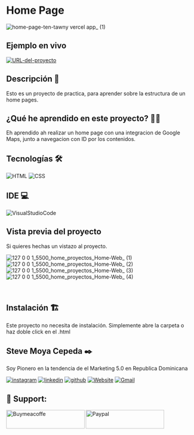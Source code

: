 # Home Page

![home-page-ten-tawny vercel app_ (1)](https://github.com/SteveMoya/HomePage/assets/114698709/ad4d0980-5716-4484-890c-f81d566a5b89)


## Ejemplo en vivo

[![URL-del-proyecto](https://img.shields.io/badge/Vercel-000000?style=for-the-badge&logo=vercel&logoColor=white)](https://home-page-ten-tawny.vercel.app/)

## Descripción 📑

Esto es un proyecto de practica, para aprender sobre la estructura de un home pages.

## ¿Qué he aprendido en este proyecto? 🙇🏻 

Eh aprendido ah realizar un home page con una integracion de Google Maps, junto a navegacion con ID por los contenidos.

## Tecnologías 🛠
<!-- Iconos sacados de: https://github.com/hendrasob/badges/blob/master/README.md y https://github.com/alexandresanlim/Badges4-README.md-Profile -->
![HTML](https://img.shields.io/badge/HTML5-E34F26?style=for-the-badge&logo=html5&logoColor=white)
![CSS](https://img.shields.io/badge/CSS3-1572B6?style=for-the-badge&logo=css3&logoColor=white)

## IDE 💻

![VisualStudioCode](https://img.shields.io/badge/VSCode-0078D4?style=for-the-badge&logo=visual%20studio%20code&logoColor=white)

## Vista previa del proyecto
Si quieres hechas un vistazo al proyecto.

![127 0 0 1_5500_home_proyectos_Home-Web_ (1)](https://github.com/SteveMoya/HomePage/assets/114698709/745b61fd-6402-422d-86ee-c74c1a0ccc86)
![127 0 0 1_5500_home_proyectos_Home-Web_ (2)](https://github.com/SteveMoya/HomePage/assets/114698709/ba3e5e3f-7cdb-4da3-89a1-4f284cc706b7)
![127 0 0 1_5500_home_proyectos_Home-Web_ (3)](https://github.com/SteveMoya/HomePage/assets/114698709/7e53dee9-87b1-47c2-903e-df7e89c17b79)
![127 0 0 1_5500_home_proyectos_Home-Web_ (4)](https://github.com/SteveMoya/HomePage/assets/114698709/39b9ec2d-1f83-4ab8-9a92-3263a4230a28)



<br>


## Instalación 🏗️
Este proyecto no necesita de instalación. Simplemente abre la carpeta o haz doble click en el .html
<br>


## Steve Moya Cepeda ✒️

Soy Pionero en la tendencia de el Marketing 5.0 en Republica Dominicana 

[![instagram](https://img.shields.io/static/v1?label=&message=instagram&color=5B51D8&logo=instagram&logoColor=white&style=for-the-badge)](https://www.instagram.com/steve_moya_cepeda/)
[![linkedin](https://img.shields.io/static/v1?label=&message=linkedin&color=0e76a8&logo=linkedin&logoColor=white&style=for-the-badge)](https://www.linkedin.com/in/steve-moya-cepeda-549469227/)
[![github](https://img.shields.io/static/v1?label=&message=github&color=171515&logo=github&logoColor=white&style=for-the-badge)](https://github.com/SteveMoya)
[![Website](https://img.shields.io/badge/Portafolio-000000?style=for-the-badge&logo=About.me&logoColor=white)](https://stevemoya.000webhostapp.com/)
[![Gmail](https://img.shields.io/badge/Gmail-D14836?style=for-the-badge&logo=gmail&logoColor=white)](Stevenmc2015@hotmail.com)

<h2 align="left">🎁 Support:</h2>

<p><a href="https://www.buymeacoffee.com/stevemoya"> <img align="left" src="https://cdn.buymeacoffee.com/buttons/v2/default-yellow.png" height="50" width="210" alt="Buymeacoffe" />
  </a>
</p> 
<p>
  <a href="https://paypal.me/Stevemoyacepeda?country.x=DO&locale.x=es_XC"> <img align="left" src="https://img.shields.io/badge/PayPal-00457C?style=for-the-badge&logo=paypal&logoColor=white" height="50" width="210" alt="Paypal" />
  </a>
</p> 
<br>

